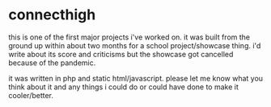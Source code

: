 # connecthigh

this is one of the first major projects i've worked on. it was built from the ground up within
about two months for a school project/showcase thing. i'd write about its score and criticisms 
but the showcase got cancelled because of the pandemic.

it was written in php and static html/javascript. please let me know what you think about it and
any things i could do or could have done to make it cooler/better.
